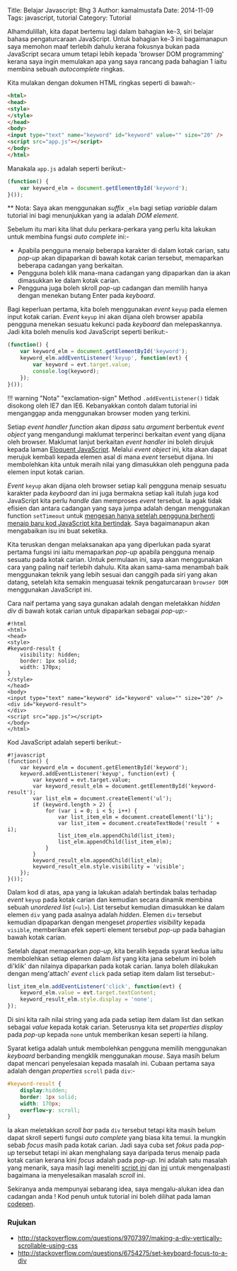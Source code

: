 Title: Belajar Javascript: Bhg 3
Author: kamalmustafa
Date: 2014-11-09
Tags: javascript, tutorial
Category: Tutorial

Alhamdulillah, kita dapat bertemu lagi dalam bahagian ke-3, siri belajar bahasa
pengaturcaraan JavaScript. Untuk bahagian ke-3 ini bagaimanapun saya memohon maaf
terlebih dahulu kerana fokusnya bukan pada JavaScript secara umum tetapi lebih
kepada 'browser DOM programming' kerana saya ingin memulakan apa yang saya rancang
pada bahagian 1 iaitu membina sebuah *autocomplete* ringkas.

Kita mulakan dengan dokumen HTML ringkas seperti di bawah:-

```html
<html>
<head>
<style>
</style>
</head>
<body>
<input type="text" name="keyword" id="keyword" value="" size="20" />
<script src="app.js"></script>
</body>
</html>
```
Manakala `app.js` adalah seperti berikut:-

```js
(function() {
    var keyword_elm = document.getElementById('keyword');
}());
```
** Nota: Saya akan menggunakan *suffix* `_elm` bagi setiap *variable* dalam tutorial ini
bagi menunjukkan yang ia adalah *DOM element*.

Sebelum itu mari kita lihat dulu perkara-perkara yang perlu kita lakukan untuk membina
fungsi *auto complete* ini:-

* Apabila pengguna menaip beberapa karakter di dalam kotak carian, satu *pop-up* akan
  dipaparkan di bawah kotak carian tersebut, memaparkan beberapa cadangan yang berkaitan.
* Pengguna boleh klik mana-mana cadangan yang dipaparkan dan ia akan dimasukkan ke dalam
  kotak carian.
* Pengguna juga boleh skroll *pop-up* cadangan dan memilih hanya dengan menekan butang
  Enter pada *keyboard*.

Bagi keperluan pertama, kita boleh menggunakan *event* `keyup` pada elemen input kotak
carian. *Event* `keyup` ini akan dijana oleh browser apabila pengguna menekan sesuatu
kekunci pada *keyboard* dan melepaskannya. Jadi kita boleh menulis kod JavaScript seperti
berikut:-

```js
(function() {
    var keyword_elm = document.getElementById('keyword');
    keyword_elm.addEventListener('keyup', function(evt) {
        var keyword = evt.target.value;
        console.log(keyword);
    });
}());
```

!!! warning "Nota" "exclamation-sign"
    Method `.addEventListener()` tidak disokong oleh IE7 dan IE6. Kebanyakkan contoh dalam
    tutorial ini menganggap anda menggunakan browser moden yang terkini.

Setiap *event handler function* akan di*pass* satu *argument* berbentuk *event object*
yang mengandungi maklumat terperinci berkaitan *event* yang dijana oleh browser.
Maklumat lanjut berkaitan *event handler* ini boleh dirujuk kepada laman [Eloquent 
JavaScript][eloquent]. Melalui *event object* ini, kita akan dapat merujuk kembali
kepada elemen asal di mana *event* tersebut dijana. Ini membolehkan kita untuk meraih
nilai yang dimasukkan oleh pengguna pada elemen input kotak carian.

*Event* `keyup` akan dijana oleh browser setiap kali pengguna menaip sesuatu karakter
pada *keyboard* dan ini juga bermakna setiap kali itulah juga kod JavaScript kita
perlu *handle* dan memproses *event* tersebut. Ia agak tidak efisien dan antara cadangan
yang saya jumpa adalah dengan menggunakan function `setTimeout` untuk [mengesan hanya
setelah pengguna berhenti menaip baru kod JavaScript kita bertindak][settimeout]. Saya
bagaimanapun akan mengabaikan isu ini buat seketika.

Kita teruskan dengan melaksanakan apa yang diperlukan pada syarat pertama fungsi ini
iaitu memaparkan *pop-up* apabila pengguna menaip sesuatu pada kotak carian. Untuk
permulaan ini, saya akan menggunakan cara yang paling naif terlebih dahulu. Kita akan
sama-sama menambah baik menggunakan teknik yang lebih sesuai dan canggih pada siri yang
akan datang, setelah kita semakin menguasai teknik pengaturcaraan `browser DOM`
menggunakan JavaScript ini.

Cara naif pertama yang saya gunakan adalah dengan meletakkan *hidden div* di bawah
kotak carian untuk dipaparkan sebagai *pop-up*:-

    #!html
    <html>
    <head>
    <style>
    #keyword-result {
        visibility: hidden;
        border: 1px solid;
        width: 170px;
    }
    </style>
    </head>
    <body>
    <input type="text" name="keyword" id="keyword" value="" size="20" />
    <div id="keyword-result">
    </div>
    <script src="app.js"></script>
    </body>
    </html>

Kod JavaScript adalah seperti berikut:-

    #!javascript
    (function() {
        var keyword_elm = document.getElementById('keyword');
        keyword.addEventListener('keyup', function(evt) {
            var keyword = evt.target.value;
            var keyword_result_elm = document.getElementById('keyword-result');
            var list_elm = document.createElement('ul');
            if (keyword.length > 2) {
                for (var i = 0; i < 5; i++) {
                    var list_item_elm = document.createElement('li');
                    var list_item = document.createTextNode('result ' + i);
                    list_item_elm.appendChild(list_item);
                    list_elm.appendChild(list_item_elm);
                }
            }
            keyword_result_elm.appendChild(list_elm);
            keyword_result_elm.style.visibility = 'visible';
        });
    }());

Dalam kod di atas, apa yang ia lakukan adalah bertindak balas terhadap *event* `keyup`
pada kotak carian dan kemudian secara dinamik membina sebuah *unordered list* (`<ul>`).
List tersebut kemudian dimasukkan ke dalam elemen `div` yang pada asalnya adalah *hidden*.
Elemen `div` tersebut kemudian dipaparkan dengan mengeset *properties* *visibility* kepada
`visible`, memberikan efek seperti element tersebut *pop-up* pada bahagian bawah kotak
carian.

Setelah dapat memaparkan *pop-up*, kita beralih kepada syarat kedua iaitu membolehkan
setiap elemen dalam *list* yang kita jana sebelum ini boleh di'klik' dan nilainya
dipaparkan pada kotak carian. Ianya boleh dilakukan dengan meng'attach' *event* `click`
pada setiap item dalam list tersebut:-

```javascript
list_item_elm.addEventListener('click', function(evt) {
    keyword_elm.value = evt.target.textContent;
    keyword_result_elm.style.display = 'none';
});
```
Di sini kita raih nilai string yang ada pada setiap item dalam list dan setkan sebagai
*value* kepada kotak carian. Seterusnya kita set *properties* *display* pada *pop-up*
kepada `none` untuk memberikan kesan seperti ia hilang.

Syarat ketiga adalah untuk membolehkan pengguna memilih menggunakan *keyboard* berbanding
mengklik menggunakan *mouse*. Saya masih belum dapat mencari penyelesaian kepada masalah
ini. Cubaan pertama saya adalah dengan *properties* `scroll` pada `div`:-

```css
#keyword-result {
    display:hidden;
    border: 1px solid;
    width: 170px;
    overflow-y: scroll;
}
```
Ia akan meletakkan *scroll bar* pada `div` tersebut tetapi kita masih belum dapat skroll
seperti fungsi *auto complete* yang biasa kita temui. Ia mungkin sebab *focus* masih
pada kotak carian. Jadi saya cuba set *fokus* pada *pop-up* tersebut tetapi ini akan
menghalang saya daripada terus menaip pada kotak carian kerana kini *focus* adalah pada
*pop-up*. Ini adalah satu masalah yang menarik, saya masih lagi meneliti [script ini][autoComplt]
dan [ini][completely] untuk mengenalpasti bagaimana ia menyelesaikan masalah *scroll* ini.

Sekiranya anda mempunyai sebarang idea, saya mengalu-alukan idea dan cadangan anda ! Kod penuh untuk
tutorial ini boleh dilihat pada laman [codepen].

[eloquent]:http://eloquentjavascript.net/14_event.html
[settimeout]:http://davidwalsh.name/javascript-settimeout
[autoComplt]:https://github.com/Fischer-L/autoComplt
[completely]:http://complete-ly.appspot.com/
[codepen]:http://codepen.io/k4ml/pen/zxxzJq

### Rujukan
* http://stackoverflow.com/questions/9707397/making-a-div-vertically-scrollable-using-css
* http://stackoverflow.com/questions/6754275/set-keyboard-focus-to-a-div

